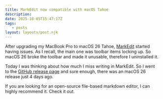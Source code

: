 ```yaml
---
title: MarkEdit now compatible with macOS Tahoe
description:
date: 2025-10-05T15:47:17Z
tags:
   - posts
layout: layouts/post.njk
---
```


After upgrading my MacBook Pro to macOS 26 Tahoe, [MarkEdit](https://github.com/MarkEdit-app/MarkEdit?tab=readme-ov-file) started having issues. As I recall, the main one was toolbar items locking up. So macOS 26 broke the toolbar and made it unusable, therefore I uninstalled it.

Today I was thinking about how much I miss writing in MarkEdit. So I went to the [GitHub release page](https://github.com/MarkEdit-app/MarkEdit/releases/tag/v1.27.0) and sure enough, there was an macOS 26 release just 4 days ago.

If you are looking for an open-source file-based markdown editor, I can highly recommend it. Check it out.